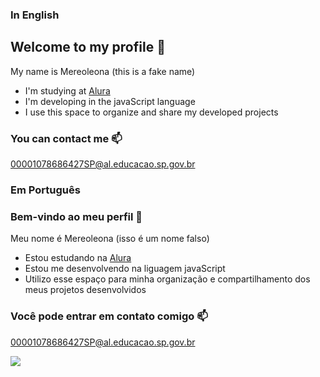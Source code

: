 ### In English

## Welcome to my profile 🌟

My name is Mereoleona (this is a fake name)

- I'm studying at [Alura](https://www.alura.com.br)
- I'm developing in the javaScript language
- I use this space to organize and share my developed projects

### You can contact me 📫

00001078686427SP@al.educacao.sp.gov.br

### Em Português

### Bem-vindo ao meu perfil 🌟

Meu nome é Mereoleona (isso é um nome falso)

- Estou estudando na [Alura](https://www.alura.com.br)
- Estou me desenvolvendo na liguagem javaScript
- Utilizo esse espaço para minha organização e compartilhamento dos meus projetos desenvolvidos

### Você pode entrar em contato comigo 📫

00001078686427SP@al.educacao.sp.gov.br

![](https://media1.tenor.com/m/U45Q8YaJzBUAAAAC/moti-hearts.gif)
